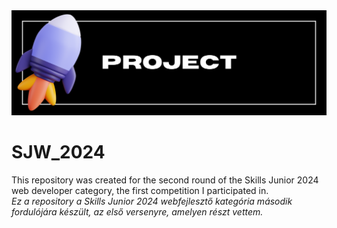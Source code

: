 <img src="project.jpg"/>
<h1>SJW_2024</h1>

This repository was created for the second round of the Skills Junior 2024 web developer category, the first competition I participated in. <br>
<i>Ez a repository a Skills Junior 2024 webfejlesztő kategória második fordulójára készült, az első versenyre, amelyen részt vettem.</i>
